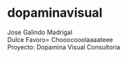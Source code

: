 # dopaminavisual

Jose Galindo Madrigal
<br/>
Dulce Favoro= Chooocooolaaaateee
<br/>
Proyecto: Dopamina Visual Consultoria
